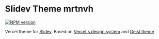 # Slidev Theme mrtnvh

[![NPM version](https://img.shields.io/npm/v/slidev-theme-mrtnvh)](https://www.npmjs.com/package/slidev-theme-mrtnvh)

Vercel theme for [Slidev](https://github.com/slidevjs/slidev). Based on [Vercel's design system](https://vercel.com/design) and [Geist theme](https://slidev-theme-mrtnvh-docs.vercel.app)
